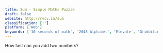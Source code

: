 ```yaml
---
title: Sum - Simple Maths Puzzle
draft: false 
website: http://rvcv.in/sum
classification: ['']
platform: ['Web']
keywords: ['10 seconds of math', '2048 Alphabet', 'Elevate', 'Griddition', 'IBM Watson Studio', 'Lumosity', 'Math Master - Brain Quizzes', 'Math Search', 'NumberDrop', 'Numbily - Free Math Game', 'Peak', 'Pega Platform', 'Rotio Compass', 'Scheduled tasks', 'Sum Fun']
---
```

How fast can you add two numbers?